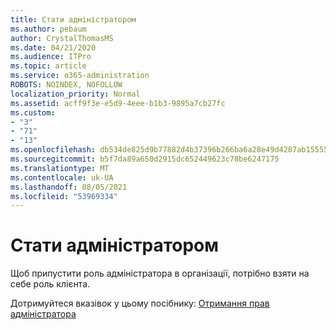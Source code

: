 ```yaml
---
title: Стати адміністратором
ms.author: pebaum
author: CrystalThomasMS
ms.date: 04/21/2020
ms.audience: ITPro
ms.topic: article
ms.service: o365-administration
ROBOTS: NOINDEX, NOFOLLOW
localization_priority: Normal
ms.assetid: acff9f3e-e5d9-4eee-b1b3-9895a7cb27fc
ms.custom:
- "3"
- "71"
- "13"
ms.openlocfilehash: db534de825d9b77882d4b37396b266ba6a28e49d4287ab1555500b4e54d8c10b
ms.sourcegitcommit: b5f7da89a650d2915dc652449623c78be6247175
ms.translationtype: MT
ms.contentlocale: uk-UA
ms.lasthandoff: 08/05/2021
ms.locfileid: "53969334"
---
```

# <a name="become-an-admin"></a>Стати адміністратором

Щоб припустити роль адміністратора в організації, потрібно взяти на себе роль клієнта.
  
Дотримуйтеся вказівок у цьому посібнику: [Отримання прав адміністратора](https://docs.microsoft.com/azure/active-directory/users-groups-roles/domains-admin-takeover)